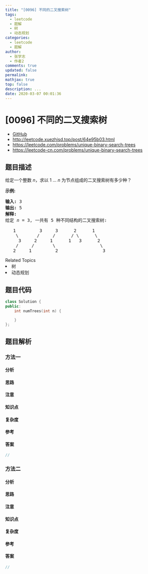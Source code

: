 ```yaml
---
title: "[0096] 不同的二叉搜索树"
tags:
  - leetcode
  - 题解
  - 树
  - 动态规划
categories:
  - leetcode
  - 题解
author:
  - 张学志
  - 作者2
comments: true
updated: false
permalink:
mathjax: true
top: false
description: ...
date: 2020-03-07 00:01:36
---
```



# [0096] 不同的二叉搜索树
* [GitHub](https://github.com/algoboy101/LeetCodeCrowdsource/tree/master/_posts/QA/%5B0096%5D%20%E4%B8%8D%E5%90%8C%E7%9A%84%E4%BA%8C%E5%8F%89%E6%90%9C%E7%B4%A2%E6%A0%91.md)
* http://leetcode.xuezhisd.top/post/64e95b03.html
* https://leetcode.com/problems/unique-binary-search-trees
* https://leetcode-cn.com/problems/unique-binary-search-trees


## 题目描述

<p>给定一个整数 <em>n</em>，求以&nbsp;1 ...&nbsp;<em>n</em>&nbsp;为节点组成的二叉搜索树有多少种？</p>

<p><strong>示例:</strong></p>

<pre><strong>输入:</strong> 3
<strong>输出:</strong> 5
<strong>解释:
</strong>给定 <em>n</em> = 3, 一共有 5 种不同结构的二叉搜索树:

   1         3     3      2      1
    \       /     /      / \      \
     3     2     1      1   3      2
    /     /       \                 \
   2     1         2                 3</pre>
<div><div>Related Topics</div><div><li>树</li><li>动态规划</li></div></div>


## 题目代码

```cpp
class Solution {
public:
    int numTrees(int n) {

    }
};
```


## 题目解析


### 方法一

#### 分析

#### 思路

#### 注意

#### 知识点

#### 复杂度

#### 参考

#### 答案

```cpp
//
```


### 方法二

#### 分析

#### 思路

#### 注意

#### 知识点

#### 复杂度

#### 参考

#### 答案

```cpp
//
```



